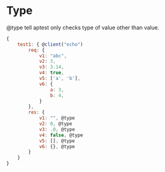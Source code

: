 # Type

@type tell aptest only checks type of value other than value.

```js
{
    test1: { @client("echo")
        req: {
            v1: "abc",
            v2: 3,
            v3: 3.14,
            v4: true,
            v5: ['a', 'b'],
            v6: {
                a: 3,
                b: 4,
            }
        },
        res: {
            v1: "", @type
            v2: 0, @type
            v3: .0, @type
            v4: false, @type
            v5: [], @type
            v6: {}, @type
        }
    }
}
```